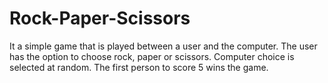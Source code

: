 # Rock-Paper-Scissors
It a simple game that is played between a  user and the computer. 
The user has the option to choose rock, paper or scissors. 
Computer choice is selected at random. 
The first person to score 5 wins the game.
